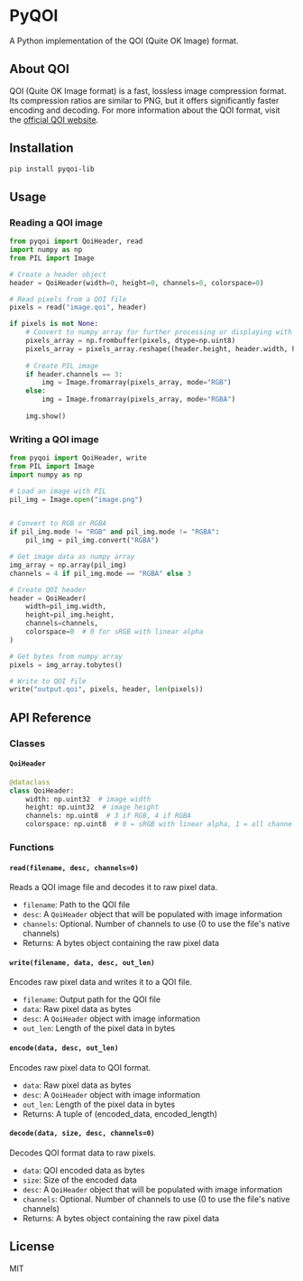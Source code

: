 # PyQOI

A Python implementation of the QOI (Quite OK Image) format.

## About QOI

QOI (Quite OK Image format) is a fast, lossless image compression format. Its compression ratios are similar to PNG, but it offers significantly faster encoding and decoding. For more information about the QOI format, visit the [official QOI website](https://qoiformat.org/).

## Installation

```bash
pip install pyqoi-lib
```

## Usage

### Reading a QOI image

```python
from pyqoi import QoiHeader, read
import numpy as np
from PIL import Image

# Create a header object
header = QoiHeader(width=0, height=0, channels=0, colorspace=0)

# Read pixels from a QOI file
pixels = read("image.qoi", header)

if pixels is not None:
    # Convert to numpy array for further processing or displaying with PIL
    pixels_array = np.frombuffer(pixels, dtype=np.uint8)
    pixels_array = pixels_array.reshape((header.height, header.width, header.channels))
    
    # Create PIL image
    if header.channels == 3:
        img = Image.fromarray(pixels_array, mode="RGB")
    else:
        img = Image.fromarray(pixels_array, mode="RGBA")
    
    img.show()
```

### Writing a QOI image

```python
from pyqoi import QoiHeader, write
from PIL import Image
import numpy as np

# Load an image with PIL
pil_img = Image.open("image.png")


# Convert to RGB or RGBA
if pil_img.mode != "RGB" and pil_img.mode != "RGBA":
    pil_img = pil_img.convert("RGBA")

# Get image data as numpy array
img_array = np.array(pil_img)
channels = 4 if pil_img.mode == "RGBA" else 3

# Create QOI header
header = QoiHeader(
    width=pil_img.width,
    height=pil_img.height,
    channels=channels,
    colorspace=0  # 0 for sRGB with linear alpha
)

# Get bytes from numpy array
pixels = img_array.tobytes()

# Write to QOI file
write("output.qoi", pixels, header, len(pixels))
```

## API Reference

### Classes

#### `QoiHeader`

```python
@dataclass
class QoiHeader:
    width: np.uint32  # image width
    height: np.uint32  # image height
    channels: np.uint8  # 3 if RGB, 4 if RGBA
    colorspace: np.uint8  # 0 = sRGB with linear alpha, 1 = all channels linear
```

### Functions

#### `read(filename, desc, channels=0)`

Reads a QOI image file and decodes it to raw pixel data.

- `filename`: Path to the QOI file
- `desc`: A `QoiHeader` object that will be populated with image information
- `channels`: Optional. Number of channels to use (0 to use the file's native channels)
- Returns: A bytes object containing the raw pixel data

#### `write(filename, data, desc, out_len)`

Encodes raw pixel data and writes it to a QOI file.

- `filename`: Output path for the QOI file
- `data`: Raw pixel data as bytes
- `desc`: A `QoiHeader` object with image information
- `out_len`: Length of the pixel data in bytes

#### `encode(data, desc, out_len)`

Encodes raw pixel data to QOI format.

- `data`: Raw pixel data as bytes
- `desc`: A `QoiHeader` object with image information
- `out_len`: Length of the pixel data in bytes
- Returns: A tuple of (encoded_data, encoded_length)

#### `decode(data, size, desc, channels=0)`

Decodes QOI format data to raw pixels.

- `data`: QOI encoded data as bytes
- `size`: Size of the encoded data
- `desc`: A `QoiHeader` object that will be populated with image information
- `channels`: Optional. Number of channels to use (0 to use the file's native channels)
- Returns: A bytes object containing the raw pixel data

## License

MIT